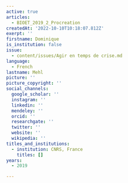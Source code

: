 ```yaml
---
active: true
articles:
  - BIOET_2019_2_Procreation
createdAt: '2022-10-10T10:18:07.812Z'
exerpt: ''
firstname: Dominique
is_institution: false
issue:
  - content/issues/Agir en temps de crise.md
language:
  - French
lastname: Mehl
picture: ''
picture_copyright: ''
social_channels:
  google_scholar: ''
  instagram: ''
  linkedin: ''
  mendeley: ''
  orcid: ''
  researchgate: ''
  twitter: ''
  website: ''
  wikipedia: ''
titles_and_institutions:
  - institution: CNRS, France
    titles: []
years:
  - 2019

---
```

